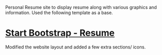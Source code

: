 Personal Resume site to display resume along with various graphics and information. 
Used the following template as a base. 
# [Start Bootstrap - Resume](https://startbootstrap.com/template-overviews/resume/)

Modified the website layout and added a few extra sections/ icons. 



